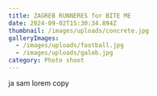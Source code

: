 ```yaml
---
title: ZAGREB RUNNERES for BITE ME
date: 2024-09-02T15:30:34.894Z
thumbnail: /images/uploads/concrete.jpg
galleryImages:
  - /images/uploads/football.jpg
  - /images/uploads/galeb.jpg
category: Photo shoot
---
```

ja sam lorem copy